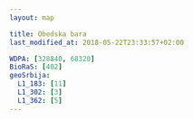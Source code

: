 ```yaml
---
layout: map

title: Obedska bara
last_modified_at: 2018-05-22T23:33:57+02:00

WDPA: [328840, 68320]
BioRaS: [402]
geoSrbija:
  L1_183: [11]
  L1_302: [3]
  L1_362: [5]
---
```

